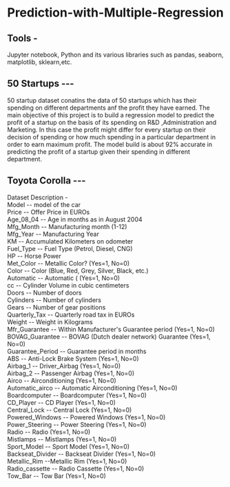 # Prediction-with-Multiple-Regression

## Tools - 
Jupyter notebook,
Python and its various libraries such as pandas, seaborn, matplotlib, sklearn,etc.

## 50 Startups ---
50 startup dataset conatins the data of 50 startups which has their spending on different departments anf the profit they have earned.
The main objective of this project is to build a regression model to predict the profit of a startup on the basis of its spending on R&D ,Administration  and Marketing.
In this case the profit might differ for every startup on their decision of spending or how much spending in a particular department in order to earn maximum profit.
The model build is about 92% accurate in predicting the profit of a startup given their spending in different department.

## Toyota Corolla ---
Dataset Description -                                                                                                                                                                     
Model -- model of the car                                                                                                                                                                 
Price  -- Offer Price in EUROs	                                                                                                                                                          
Age_08_04 -- Age in months as in August 2004                                                                                                                                             
Mfg_Month -- Manufacturing month (1-12)	                                                                                                                                                  
Mfg_Year	-- Manufacturing Year                                                                                                                                                           
KM -- Accumulated Kilometers on odometer                                                                                                                                                  
Fuel_Type	 -- Fuel Type (Petrol, Diesel, CNG)                                                                                                                                             
HP -- Horse Power                                                                                                                                                                     
Met_Color	 -- Metallic Color?  (Yes=1, No=0)                                                                                                                                              
Color -- Color (Blue, Red, Grey, Silver, Black, etc.)                                                                                                                                     
Automatic	-- Automatic ( (Yes=1, No=0)                                                                                                                                                    
cc -- Cylinder Volume in cubic centimeters                                                                                                                                                
Doors -- Number of doors                                                                                                                                                                  
Cylinders	-- Number of cylinders                                                                                                                                                          
Gears -- Number of gear positions                                                                                                                                                         
Quarterly_Tax -- Quarterly road tax in EUROs                                                                                                                                              
Weight -- Weight in Kilograms                                                                                                                                                             
Mfr_Guarantee -- Within Manufacturer's Guarantee period  (Yes=1, No=0)                                                                                                                    
BOVAG_Guarantee -- BOVAG (Dutch dealer network) Guarantee  (Yes=1, No=0)                                                                                                                  
Guarantee_Period -- 	Guarantee period in months                                                                                                                                          
ABS -- Anti-Lock Brake System (Yes=1, No=0)                                                                                                                                               
Airbag_1 -- Driver_Airbag  (Yes=1, No=0)                                                                                                                                                  
Airbag_2 -- Passenger Airbag  (Yes=1, No=0)                                                                                                                                               
Airco -- Airconditioning  (Yes=1, No=0)                                                                                                                                                   
Automatic_airco -- Automatic Airconditioning  (Yes=1, No=0)                                                                                                                               
Boardcomputer -- Boardcomputer  (Yes=1, No=0)                                                                                                                                             
CD_Player -- CD Player  (Yes=1, No=0)                                                                                                                                                     
Central_Lock -- Central Lock  (Yes=1, No=0)                                                                                                                                               
Powered_Windows -- Powered Windows  (Yes=1, No=0)                                                                                                                                         
Power_Steering -- Power Steering  (Yes=1, No=0)                                                                                                                                           
Radio -- Radio  (Yes=1, No=0)                                                                                                                                                             
Mistlamps	-- Mistlamps  (Yes=1, No=0)                                                                                                                                                     
Sport_Model -- Sport Model  (Yes=1, No=0)                                                                                                                                                 
Backseat_Divider -- Backseat Divider  (Yes=1, No=0)                                                                                                                                       
Metallic_Rim --Metallic Rim  (Yes=1, No=0)                                                                                                                                                
Radio_cassette -- Radio Cassette  (Yes=1, No=0)                                                                                                                                           
Tow_Bar -- Tow Bar  (Yes=1, No=0)                                                                                                                                                         



